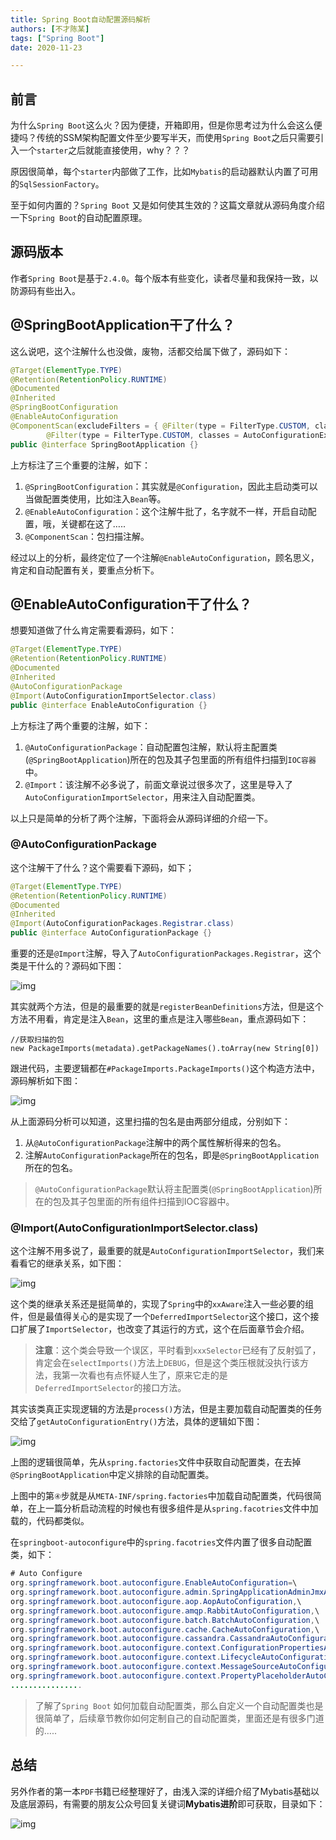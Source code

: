 ```yaml
---
title: Spring Boot自动配置源码解析
authors: [不才陈某]
tags: ["Spring Boot"]
date: 2020-11-23

---
```


## 前言

为什么`Spring Boot`这么火？因为便捷，开箱即用，但是你思考过为什么会这么便捷吗？传统的SSM架构配置文件至少要写半天，而使用`Spring Boot`之后只需要引入一个`starter`之后就能直接使用，why？？？

原因很简单，每个`starter`内部做了工作，比如`Mybatis`的启动器默认内置了可用的`SqlSessionFactory`。

至于如何内置的？`Spring Boot` 又是如何使其生效的？这篇文章就从源码角度介绍一下`Spring Boot`的自动配置原理。



## 源码版本

作者`Spring Boot`是基于`2.4.0`。每个版本有些变化，读者尽量和我保持一致，以防源码有些出入。

## @SpringBootApplication干了什么？

这么说吧，这个注解什么也没做，废物，活都交给属下做了，源码如下：

```java
@Target(ElementType.TYPE)
@Retention(RetentionPolicy.RUNTIME)
@Documented
@Inherited
@SpringBootConfiguration
@EnableAutoConfiguration
@ComponentScan(excludeFilters = { @Filter(type = FilterType.CUSTOM, classes = TypeExcludeFilter.class),
		@Filter(type = FilterType.CUSTOM, classes = AutoConfigurationExcludeFilter.class) })
public @interface SpringBootApplication {}
```

上方标注了三个重要的注解，如下：

1. `@SpringBootConfiguration`：其实就是`@Configuration`，因此主启动类可以当做配置类使用，比如注入`Bean`等。
2. `@EnableAutoConfiguration`：这个注解牛批了，名字就不一样，开启自动配置，哦，关键都在这了…..
3. `@ComponentScan`：包扫描注解。

经过以上的分析，最终定位了一个注解`@EnableAutoConfiguration`，顾名思义，肯定和自动配置有关，要重点分析下。

## @EnableAutoConfiguration干了什么？

想要知道做了什么肯定需要看源码，如下：

```java
@Target(ElementType.TYPE)
@Retention(RetentionPolicy.RUNTIME)
@Documented
@Inherited
@AutoConfigurationPackage
@Import(AutoConfigurationImportSelector.class)
public @interface EnableAutoConfiguration {}
```

上方标注了两个重要的注解，如下：

1. `@AutoConfigurationPackage`：自动配置包注解，默认将主配置类(`@SpringBootApplication`)所在的包及其子包里面的所有组件扫描到`IOC容器`中。
2. `@Import`：该注解不必多说了，前面文章说过很多次了，这里是导入了`AutoConfigurationImportSelector`，用来注入自动配置类。

以上只是简单的分析了两个注解，下面将会从源码详细的介绍一下。

### @AutoConfigurationPackage

这个注解干了什么？这个需要看下源码，如下；

```java
@Target(ElementType.TYPE)
@Retention(RetentionPolicy.RUNTIME)
@Documented
@Inherited
@Import(AutoConfigurationPackages.Registrar.class)
public @interface AutoConfigurationPackage {}
```

重要的还是`@Import`注解，导入了`AutoConfigurationPackages.Registrar`，这个类是干什么的？源码如下图：

![img](https://heguang-tech-1300607181.cos.ap-shanghai.myqcloud.com/uPic/1-20221123171537789.png)

其实就两个方法，但是的最重要的就是`registerBeanDefinitions`方法，但是这个方法不用看，肯定是注入`Bean`，这里的重点是注入哪些`Bean`，重点源码如下：

```
//获取扫描的包
new PackageImports(metadata).getPackageNames().toArray(new String[0])
```

跟进代码，主要逻辑都在`#PackageImports.PackageImports()`这个构造方法中，源码解析如下图：

![img](https://heguang-tech-1300607181.cos.ap-shanghai.myqcloud.com/uPic/2-20221123171538234.png)

从上面源码分析可以知道，这里扫描的包名是由两部分组成，分别如下：

1. 从`@AutoConfigurationPackage`注解中的两个属性解析得来的包名。
2. 注解`AutoConfigurationPackage`所在的包名，即是`@SpringBootApplication`所在的包名。

> `@AutoConfigurationPackage`默认将主配置类(`@SpringBootApplication`)所在的包及其子包里面的所有组件扫描到IOC容器中。

### @Import(AutoConfigurationImportSelector.class)

这个注解不用多说了，最重要的就是`AutoConfigurationImportSelector`，我们来看看它的继承关系，如下图：

![img](https://heguang-tech-1300607181.cos.ap-shanghai.myqcloud.com/uPic/3-20221123171538335.png)

这个类的继承关系还是挺简单的，实现了`Spring`中的`xxAware`注入一些必要的组件，但是最值得关心的是实现了一个`DeferredImportSelector`这个接口，这个接口扩展了`ImportSelector`，也改变了其运行的方式，这个在后面章节会介绍。

> **注意**：这个类会导致一个误区，平时看到`xxxSelector`已经有了反射弧了，肯定会在`selectImports()`方法上`DEBUG`，但是这个类压根就没执行该方法，我第一次看也有点怀疑人生了，原来它走的是`DeferredImportSelector`的接口方法。

其实该类真正实现逻辑的方法是`process()`方法，但是主要加载自动配置类的任务交给了`getAutoConfigurationEntry()`方法，具体的逻辑如下图：

![img](https://heguang-tech-1300607181.cos.ap-shanghai.myqcloud.com/uPic/4-20221123171538532.png)

上图的逻辑很简单，先从`spring.factories`文件中获取自动配置类，在去掉`@SpringBootApplication`中定义排除的自动配置类。

上图中的第`④`步就是从`META-INF/spring.factories`中加载自动配置类，代码很简单，在上一篇分析启动流程的时候也有很多组件是从`spring.facotries`文件中加载的，代码都类似。

在`springboot-autoconfigure`中的`spring.facotries`文件内置了很多自动配置类，如下：

```java
# Auto Configure
org.springframework.boot.autoconfigure.EnableAutoConfiguration=\
org.springframework.boot.autoconfigure.admin.SpringApplicationAdminJmxAutoConfiguration,\
org.springframework.boot.autoconfigure.aop.AopAutoConfiguration,\
org.springframework.boot.autoconfigure.amqp.RabbitAutoConfiguration,\
org.springframework.boot.autoconfigure.batch.BatchAutoConfiguration,\
org.springframework.boot.autoconfigure.cache.CacheAutoConfiguration,\
org.springframework.boot.autoconfigure.cassandra.CassandraAutoConfiguration,\
org.springframework.boot.autoconfigure.context.ConfigurationPropertiesAutoConfiguration,\
org.springframework.boot.autoconfigure.context.LifecycleAutoConfiguration,\
org.springframework.boot.autoconfigure.context.MessageSourceAutoConfiguration,\
org.springframework.boot.autoconfigure.context.PropertyPlaceholderAutoConfiguration,\
................
```

> 了解了`Spring Boot` 如何加载自动配置类，那么自定义一个自动配置类也是很简单了，后续章节教你如何定制自己的自动配置类，里面还是有很多门道的…..

## 总结
另外作者的第一本`PDF`书籍已经整理好了，由浅入深的详细介绍了Mybatis基础以及底层源码，有需要的朋友公众号回复关键词**Mybatis进阶**即可获取，目录如下：

![img](https://heguang-tech-1300607181.cos.ap-shanghai.myqcloud.com/uPic/2-20221123171539597.png)
